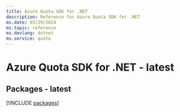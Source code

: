 ```yaml
---
title: Azure Quota SDK for .NET
description: Reference for Azure Quota SDK for .NET
ms.date: 03/29/2024
ms.topic: reference
ms.devlang: dotnet
ms.service: quota
---
```

# Azure Quota SDK for .NET - latest
## Packages - latest
[!INCLUDE [packages](quota-index.md)]
